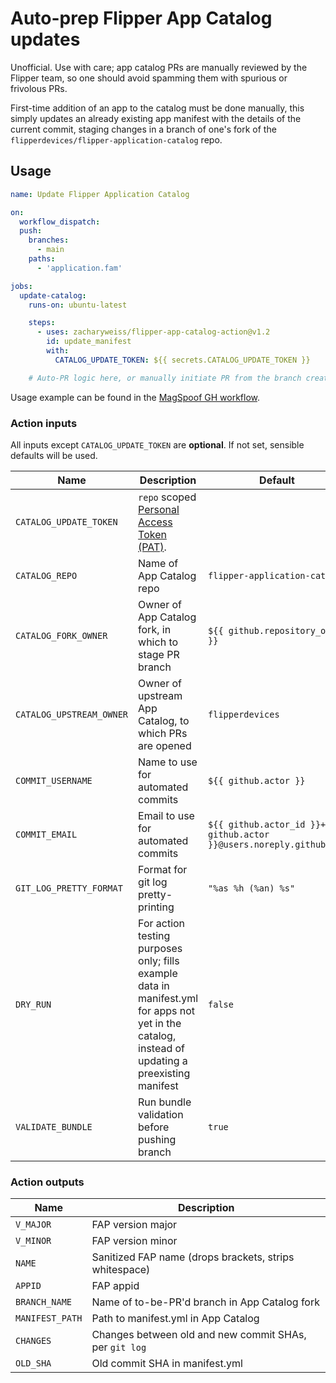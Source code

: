 # Auto-prep Flipper App Catalog updates
Unofficial. Use with care; app catalog PRs are manually reviewed by the Flipper team, so one should avoid spamming them with spurious or frivolous PRs.

First-time addition of an app to the catalog must be done manually, this simply updates an already existing app manifest with the details of the current commit, staging changes in a branch of one's fork of the `flipperdevices/flipper-application-catalog` repo. 

## Usage

```yml
name: Update Flipper Application Catalog

on:
  workflow_dispatch:
  push:
    branches:
      - main
    paths:
      - 'application.fam'

jobs:
  update-catalog:
    runs-on: ubuntu-latest

    steps:
      - uses: zacharyweiss/flipper-app-catalog-action@v1.2
        id: update_manifest
        with:
          CATALOG_UPDATE_TOKEN: ${{ secrets.CATALOG_UPDATE_TOKEN }}

    # Auto-PR logic here, or manually initiate PR from the branch created in your App Catalog fork.
```
Usage example can be found in the [MagSpoof GH workflow](https://github.com/zacharyweiss/magspoof_flipper/blob/main/.github/workflows/app_catalog_upd.yml).

### Action inputs

All inputs except `CATALOG_UPDATE_TOKEN` are **optional**. If not set, sensible defaults will be used.

| Name | Description | Default |
| --- | --- | --- |
| `CATALOG_UPDATE_TOKEN` | `repo` scoped [Personal Access Token (PAT)](https://docs.github.com/en/github/authenticating-to-github/creating-a-personal-access-token). | |
| `CATALOG_REPO` | Name of App Catalog repo | `flipper-application-catalog` |
| `CATALOG_FORK_OWNER` | Owner of App Catalog fork, in which to stage PR branch | `${{ github.repository_owner }}` |
| `CATALOG_UPSTREAM_OWNER` | Owner of upstream App Catalog, to which PRs are opened | `flipperdevices` |
| `COMMIT_USERNAME` | Name to use for automated commits | `${{ github.actor }}` |
| `COMMIT_EMAIL` | Email to use for automated commits | `${{ github.actor_id }}+${{ github.actor }}@users.noreply.github.com` |
| `GIT_LOG_PRETTY_FORMAT` | Format for git log pretty-printing | `"%as %h (%an) %s"` |
| `DRY_RUN` | For action testing purposes only; fills example data in manifest.yml for apps not yet in the catalog, instead of updating a preexisting manifest | `false` |
| `VALIDATE_BUNDLE` | Run bundle validation before pushing branch | `true` |

### Action outputs

| Name | Description |
| --- | --- |
| `V_MAJOR` | FAP version major |
| `V_MINOR` | FAP version minor |
| `NAME` | Sanitized FAP name (drops brackets, strips whitespace) |
| `APPID` | FAP appid |
| `BRANCH_NAME` | Name of to-be-PR'd branch in App Catalog fork |
| `MANIFEST_PATH` | Path to manifest.yml in App Catalog |
| `CHANGES` | Changes between old and new commit SHAs, per `git log` |
| `OLD_SHA` | Old commit SHA in manifest.yml |
